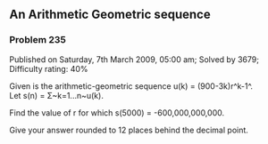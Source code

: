 An Arithmetic Geometric sequence
--------------------------------

### Problem 235

Published on Saturday, 7th March 2009, 05:00 am; Solved by 3679;
Difficulty rating: 40%

Given is the arithmetic-geometric sequence u(k) = (900-3k)r^k-1^.\
 Let s(n) = Σ~k=1...n~u(k).

Find the value of r for which s(5000) = -600,000,000,000.

Give your answer rounded to 12 places behind the decimal point.
